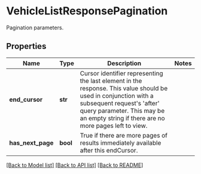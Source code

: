 # VehicleListResponsePagination

Pagination parameters.
## Properties
Name | Type | Description | Notes
------------ | ------------- | ------------- | -------------
**end_cursor** | **str** | Cursor identifier representing the last element in the response. This value should be used in conjunction with a subsequent request&#39;s &#39;after&#39; query parameter. This may be an empty string if there are no more pages left to view. | 
**has_next_page** | **bool** | True if there are more pages of results immediately available after this endCursor. | 

[[Back to Model list]](../README.md#documentation-for-models) [[Back to API list]](../README.md#documentation-for-api-endpoints) [[Back to README]](../README.md)


